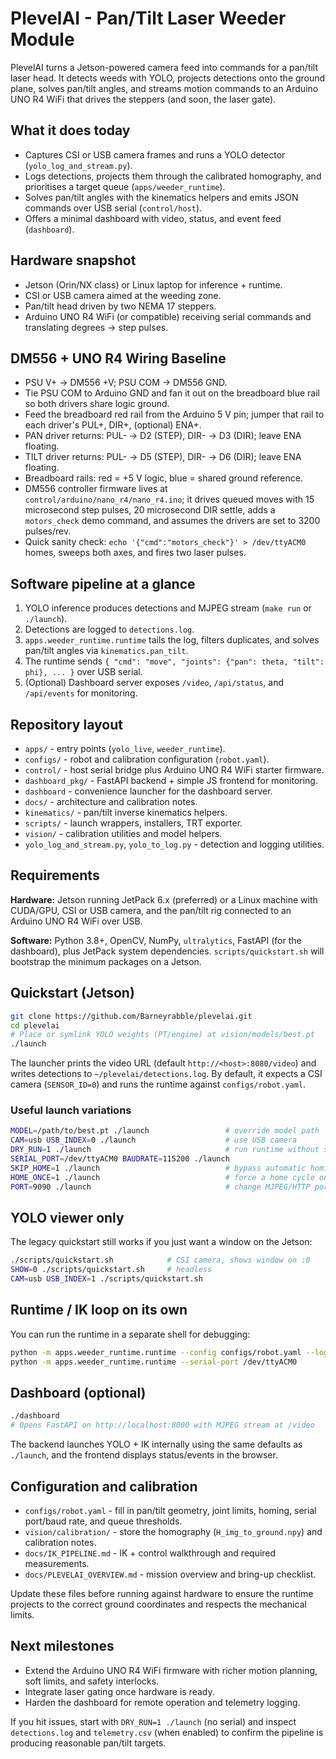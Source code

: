 # PlevelAI - Pan/Tilt Laser Weeder Module

PlevelAI turns a Jetson-powered camera feed into commands for a pan/tilt laser head. It detects weeds with YOLO, projects detections onto the ground plane, solves pan/tilt angles, and streams motion commands to an Arduino UNO R4 WiFi that drives the steppers (and soon, the laser gate).

## What it does today
- Captures CSI or USB camera frames and runs a YOLO detector (`yolo_log_and_stream.py`).
- Logs detections, projects them through the calibrated homography, and prioritises a target queue (`apps/weeder_runtime`).
- Solves pan/tilt angles with the kinematics helpers and emits JSON commands over USB serial (`control/host`).
- Offers a minimal dashboard with video, status, and event feed (`dashboard`).

## Hardware snapshot
- Jetson (Orin/NX class) or Linux laptop for inference + runtime.
- CSI or USB camera aimed at the weeding zone.
- Pan/tilt head driven by two NEMA 17 steppers.
- Arduino UNO R4 WiFi (or compatible) receiving serial commands and translating degrees -> step pulses.

## DM556 + UNO R4 Wiring Baseline
- PSU V+ -> DM556 +V; PSU COM -> DM556 GND.
- Tie PSU COM to Arduino GND and fan it out on the breadboard blue rail so both drivers share logic ground.
- Feed the breadboard red rail from the Arduino 5 V pin; jumper that rail to each driver's PUL+, DIR+, (optional) ENA+.
- PAN driver returns: PUL- -> D2 (STEP), DIR- -> D3 (DIR); leave ENA floating.
- TILT driver returns: PUL- -> D5 (STEP), DIR- -> D6 (DIR); leave ENA floating.
- Breadboard rails: red = +5 V logic, blue = shared ground reference.
- DM556 controller firmware lives at `control/arduino/nano_r4/nano_r4.ino`; it drives queued moves with 15 microsecond step pulses, 20 microsecond DIR settle, adds a `motors_check` demo command, and assumes the drivers are set to 3200 pulses/rev.
- Quick sanity check: `echo '{"cmd":"motors_check"}' > /dev/ttyACM0` homes, sweeps both axes, and fires two laser pulses.


## Software pipeline at a glance
1. YOLO inference produces detections and MJPEG stream (`make run` or `./launch`).
2. Detections are logged to `detections.log`.
3. `apps.weeder_runtime.runtime` tails the log, filters duplicates, and solves pan/tilt angles via `kinematics.pan_tilt`.
4. The runtime sends `{ "cmd": "move", "joints": {"pan": theta, "tilt": phi}, ... }` over USB serial.
5. (Optional) Dashboard server exposes `/video`, `/api/status`, and `/api/events` for monitoring.

## Repository layout
- `apps/` - entry points (`yolo_live`, `weeder_runtime`).
- `configs/` - robot and calibration configuration (`robot.yaml`).
- `control/` - host serial bridge plus Arduino UNO R4 WiFi starter firmware.
- `dashboard_pkg/` - FastAPI backend + simple JS frontend for monitoring.
- `dashboard` - convenience launcher for the dashboard server.
- `docs/` - architecture and calibration notes.
- `kinematics/` - pan/tilt inverse kinematics helpers.
- `scripts/` - launch wrappers, installers, TRT exporter.
- `vision/` - calibration utilities and model helpers.
- `yolo_log_and_stream.py`, `yolo_to_log.py` - detection and logging utilities.

## Requirements
**Hardware:** Jetson running JetPack 6.x (preferred) or a Linux machine with CUDA/GPU, CSI or USB camera, and the pan/tilt rig connected to an Arduino UNO R4 WiFi over USB.

**Software:** Python 3.8+, OpenCV, NumPy, `ultralytics`, FastAPI (for the dashboard), plus JetPack system dependencies. `scripts/quickstart.sh` will bootstrap the minimum packages on a Jetson.

## Quickstart (Jetson)
```bash
git clone https://github.com/Barneyrabble/plevelai.git
cd plevelai
# Place or symlink YOLO weights (PT/engine) at vision/models/best.pt
./launch
```

The launcher prints the video URL (default `http://<host>:8080/video`) and writes detections to `~/plevelai/detections.log`. By default, it expects a CSI camera (`SENSOR_ID=0`) and runs the runtime against `configs/robot.yaml`.

### Useful launch variations
```bash
MODEL=/path/to/best.pt ./launch                 # override model path
CAM=usb USB_INDEX=0 ./launch                    # use USB camera
DRY_RUN=1 ./launch                              # run runtime without serial writes
SERIAL_PORT=/dev/ttyACM0 BAUDRATE=115200 ./launch
SKIP_HOME=1 ./launch                            # bypass automatic homing
HOME_ONCE=1 ./launch                            # force a home cycle once
PORT=9090 ./launch                              # change MJPEG/HTTP port
```

## YOLO viewer only
The legacy quickstart still works if you just want a window on the Jetson:
```bash
./scripts/quickstart.sh            # CSI camera, shows window on :0
SHOW=0 ./scripts/quickstart.sh     # headless
CAM=usb USB_INDEX=1 ./scripts/quickstart.sh
```

## Runtime / IK loop on its own
You can run the runtime in a separate shell for debugging:
```bash
python -m apps.weeder_runtime.runtime --config configs/robot.yaml --log detections.log --dry-run --verbose
python -m apps.weeder_runtime.runtime --serial-port /dev/ttyACM0
```

## Dashboard (optional)
```bash
./dashboard
# Opens FastAPI on http://localhost:8000 with MJPEG stream at /video
```

The backend launches YOLO + IK internally using the same defaults as `./launch`, and the frontend displays status/events in the browser.

## Configuration and calibration
- `configs/robot.yaml` - fill in pan/tilt geometry, joint limits, homing, serial port/baud rate, and queue thresholds.
- `vision/calibration/` - store the homography (`H_img_to_ground.npy`) and calibration notes.
- `docs/IK_PIPELINE.md` - IK + control walkthrough and required measurements.
- `docs/PLEVELAI_OVERVIEW.md` - mission overview and bring-up checklist.

Update these files before running against hardware to ensure the runtime projects to the correct ground coordinates and respects the mechanical limits.

## Next milestones
- Extend the Arduino UNO R4 WiFi firmware with richer motion planning, soft limits, and safety interlocks.
- Integrate laser gating once hardware is ready.
- Harden the dashboard for remote operation and telemetry logging.

If you hit issues, start with `DRY_RUN=1 ./launch` (no serial) and inspect `detections.log` and `telemetry.csv` (when enabled) to confirm the pipeline is producing reasonable pan/tilt targets.
